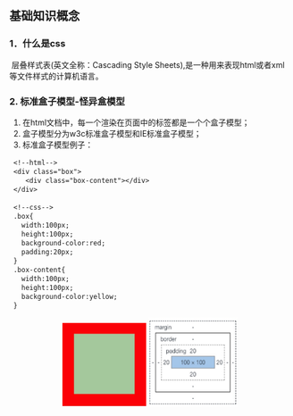 ## 基础知识概念

### 1．什么是css
 &nbsp;层叠样式表(英文全称：Cascading Style Sheets),是一种用来表现html或者xml等文件样式的计算机语言。
### 2. 标准盒子模型-怪异盒模型
  1. 在html文档中，每一个渲染在页面中的标签都是一个个盒子模型；
  2. 盒子模型分为w3c标准盒子模型和IE标准盒子模型；
  3. 标准盒子模型例子：
  ```
   <!--html-->
   <div class="box">
      <div class="box-content"></div>
   </div>

   <!--css-->
   .box{
     width:100px;
     height:100px;
     background-color:red;
     padding:20px;
   }
   .box-content{
     width:100px;
     height:100px;
     background-color:yellow;
   }
  ```
  <div align="center">
    <img src="https://github.com/MarsPen/-notes-summary/blob/master/images/css盒子模型.jpg" height="150" width="150" >
    <img src="https://github.com/MarsPen/-notes-summary/blob/master/images/css盒子模型1.jpg" height="160" width="160" >
  </div>
 

